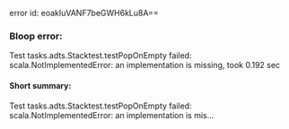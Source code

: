 error id: eoakIuVANF7beGWH6kLu8A==
### Bloop error:

Test tasks.adts.Stacktest.testPopOnEmpty failed: scala.NotImplementedError: an implementation is missing, took 0.192 sec
#### Short summary: 

Test tasks.adts.Stacktest.testPopOnEmpty failed: scala.NotImplementedError: an implementation is mis...